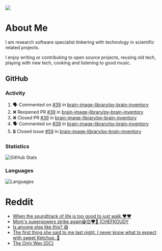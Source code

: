 ![](https://komarev.com/ghpvc/?username=icaoberg)

# About Me
I am research software specialist tinkering with technology in scientific related projects.

I enjoy writing or contributing to open source projects, reusing old tech, playing with new tech, cooking and listening to good music.

## GitHub
### Activity
<!--START_SECTION:activity-->
1. 🗣 Commented on [#39](https://github.com/brain-image-library/py-brain-inventory/pull/39#issuecomment-1646984896) in [brain-image-library/py-brain-inventory](https://github.com/brain-image-library/py-brain-inventory)
2. ❌ Reopened PR [#39](https://github.com/brain-image-library/py-brain-inventory/pull/39) in [brain-image-library/py-brain-inventory](https://github.com/brain-image-library/py-brain-inventory)
3. ❌ Closed PR [#39](https://github.com/brain-image-library/py-brain-inventory/pull/39) in [brain-image-library/py-brain-inventory](https://github.com/brain-image-library/py-brain-inventory)
4. 🗣 Commented on [#39](https://github.com/brain-image-library/py-brain-inventory/pull/39#issuecomment-1646983806) in [brain-image-library/py-brain-inventory](https://github.com/brain-image-library/py-brain-inventory)
5. 🔒 Closed issue [#59](https://github.com/brain-image-library/py-brain-inventory/issues/59) in [brain-image-library/py-brain-inventory](https://github.com/brain-image-library/py-brain-inventory)
<!--END_SECTION:activity-->

### Statistics
![GitHub Stats](https://github-readme-stats.vercel.app/api?username=icaoberg&count_private=true&show_icons=true)

### Languages
![Languages](https://github-readme-stats.vercel.app/api/top-langs/?username=icaoberg&show_icons=true&langs_count=10&hide=HTML,CSS,M)

# Reddit
<!-- BLOG-POST-LIST:START -->
- [When the soundtrack of life is too good to just walk ❤️❤️](https://www.reddit.com/r/u_icaoberg/comments/wp4k9l/when_the_soundtrack_of_life_is_too_good_to_just/)
- [Mom&#39;s superpowers strike again😁😍♥️🙏 |CHEFKOUDY](https://www.reddit.com/r/u_icaoberg/comments/wmxngf/moms_superpowers_strike_again_chefkoudy/)
- [Is anyone else like this? 😅](https://www.reddit.com/r/u_icaoberg/comments/wkq82y/is_anyone_else_like_this/)
- [The first thing she said to me last night. I never know what to expect with sweet Ketchup. 🤣](https://www.reddit.com/r/u_icaoberg/comments/ty1h5z/the_first_thing_she_said_to_me_last_night_i_never/)
- [The Only Way [OC]](https://www.reddit.com/r/u_icaoberg/comments/ty1cfr/the_only_way_oc/)
<!-- BLOG-POST-LIST:END -->
